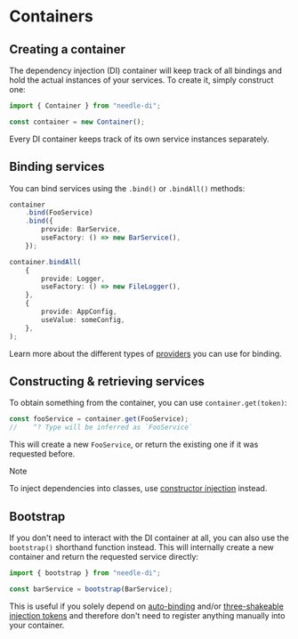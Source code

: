 
# Containers

## Creating a container

The dependency injection (DI) container will keep track of all bindings and hold the actual instances of your services. To
create it, simply construct one:

```typescript
import { Container } from "needle-di";

const container = new Container();
```

Every DI container keeps track of its own service instances separately.

## Binding services

You can bind services using the `.bind()` or `.bindAll()` methods:

```typescript
container
    .bind(FooService)
    .bind({
        provide: BarService,
        useFactory: () => new BarService(),
    });

container.bindAll(
    {
        provide: Logger,
        useFactory: () => new FileLogger(),
    },
    {
        provide: AppConfig,
        useValue: someConfig,
    },
);
```

Learn more about the different types of [providers](./providers) you can use for binding.

## Constructing & retrieving services

To obtain something from the container, you can use `container.get(token)`:

```typescript
const fooService = container.get(FooService);
//    ^? Type will be inferred as `FooService`
```

This will create a new `FooService`, or return the existing one if it was requested before.

> [!NOTE]
> To inject dependencies into classes, use [constructor injection](./injection#constructor-injection) instead.

## Bootstrap

If you don't need to interact with the DI container at all, you can also use the `bootstrap()` shorthand function
instead. This will internally create a new container and return the requested service directly:

```typescript
import { bootstrap } from "needle-di";

const barService = bootstrap(BarService);
```

This is useful if you solely depend on [auto-binding](/concepts/binding#auto-binding) and/or [three-shakeable injection tokens](/advanced/tree-shaking)
and therefore don't need to register anything manually into your container.
